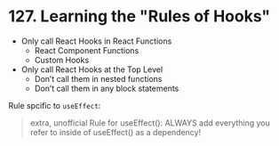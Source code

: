 # 127. Learning the "Rules of Hooks"

- Only call React Hooks in React Functions
  - React Component Functions
  - Custom Hooks
- Only call React Hooks at the Top Level
  - Don’t call them in nested functions
  - Don’t call them in any block statements

Rule spcific to `useEffect`:
> extra, unofficial Rule for useEffect(): ALWAYS add everything you refer to inside of useEffect() as a dependency!
